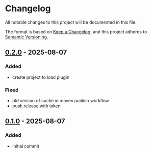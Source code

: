 # Changelog

All notable changes to this project will be documented in this file.

The format is based on [Keep a Changelog](https://keepachangelog.com/en/1.1.0/),
and this project adheres to [Semantic Versioning](https://semver.org/spec/v2.0.0.html).

## [0.2.0] - 2025-08-07

### Added

- create project to load plugin

### Fixed

- old version of cache in maven publish workflow
- push release with token

## [0.1.0] - 2025-08-07

### Added

- initial commit


[0.2.0]: https://github.com/Zorin95670/spring-plugin-loader/compare/v0.1.0...v0.2.0
[0.1.0]: https://github.com/Zorin95670/spring-plugin-loader/releases/tag/v0.1.0
